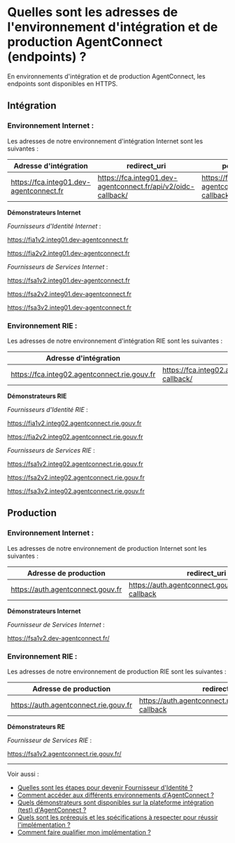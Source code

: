 # Quelles sont les adresses de l'environnement d'intégration et de production AgentConnect (endpoints) ?

En environnements d'intégration et de production AgentConnect, les endpoints sont disponibles en HTTPS.

## Intégration

### Environnement Internet : 

Les adresses de notre environnement d'intégration Internet sont les suivantes : 

| Adresse d'intégration | redirect_uri | post_logout_redirect_uri | URL de découverte des JWK |
| ------ | ------ | ------ | ------ |
| https://fca.integ01.dev-agentconnect.fr | https://fca.integ01.dev-agentconnect.fr/api/v2/oidc-callback/ | https://fca.integ01.dev-agentconnect.fr/api/v2/client/logout-callback | https://fca.integ01.dev-agentconnect.fr/api/v2/client/.well-known/keys |

**Démonstrateurs Internet**

*Fournisseurs d'Identité Internet* :

https://fia1v2.integ01.dev-agentconnect.fr

https://fia2v2.integ01.dev-agentconnect.fr

*Fournisseurs de Services Internet* :

https://fsa1v2.integ01.dev-agentconnect.fr

https://fsa2v2.integ01.dev-agentconnect.fr

https://fsa3v2.integ01.dev-agentconnect.fr


### Environnement RIE : 

Les adresses de notre environnement d'intégration RIE sont les suivantes : 

| Adresse d'intégration | redirect_uri | post_logout_redirect_uri | URL de découverte des JWK |
| ------ | ------ | ------ | ------ |
| https://fca.integ02.agentconnect.rie.gouv.fr | https://fca.integ02.agentconnect.rie.gouv.fr/api/v2/oidc-callback/ | https://fca.integ02.agentconnect.rie.gouv.fr/api/v2/client/logout-callback | https://fca.integ02.agentconnect.rie.gouv.fr/api/v2/client/.well-known/keys |

**Démonstrateurs RIE**

*Fournisseurs d'Identité RIE* :

https://fia1v2.integ02.agentconnect.rie.gouv.fr

https://fia2v2.integ02.agentconnect.rie.gouv.fr

*Fournisseurs de Services RIE* :

https://fsa1v2.integ02.agentconnect.rie.gouv.fr

https://fsa2v2.integ02.agentconnect.rie.gouv.fr

https://fsa3v2.integ02.agentconnect.rie.gouv.fr


## Production

### Environnement Internet : 

Les adresses de notre environnement de production Internet sont les suivantes : 

| Adresse de production | redirect_uri | post_logout_redirect_uri | URL de découverte des JWK |
| ------ | ------ | ------ | ------ |
| https://auth.agentconnect.gouv.fr | https://auth.agentconnect.gouv.fr/api/v2/oidc-callback | https://auth.agentconnect.gouv.fr/api/v2/client/logout-callback | https://auth.agentconnect.gouv.fr/api/v2/client/.well-known/keys |

**Démonstrateurs Internet**

*Fournisseur de Services Internet* :

https://fsa1v2.dev-agentconnect.fr/

### Environnement RIE : 

Les adresses de notre environnement de production RIE sont les suivantes : 

| Adresse de production | redirect_uri | post_logout_redirect_uri | URL de découverte des JWK |
| ------ | ------ | ------ | ------ |
| https://auth.agentconnect.rie.gouv.fr | https://auth.agentconnect.rie.gouv.fr/api/v2/oidc-callback | https://auth.agentconnect.rie.gouv.fr/api/v2/client/logout-callback | https://auth.agentconnect.rie.gouv.fr/api/v2/client/.well-known/keys |

**Démonstrateurs RE**

*Fournisseur de Services RIE* :

https://fsa1v2.agentconnect.rie.gouv.fr/

---

Voir aussi : 
- [Quelles sont les étapes pour devenir Fournisseur d'Identité ?](../pilotage_fca/pilotage_fca_etapes_fi.md)
- [Comment accéder aux différents environnements d'AgentConnect ?](../test_fca_fi/fca_env_fi.md)
- [Quels démonstrateurs sont disponibles sur la plateforme intégration (test) d'AgentConnect ?](../test_fca_fi/test_fca_demonstrateur_fi.md)
- [Quels sont les prérequis et les spécifications à respecter pour réussir  l'implémentation ?](../implementation_fca_fi/spec_recette_fca_fi.md)
- [Comment faire qualifier mon implémentation ?](../implementation_fca_fi/recette_fi.md)
